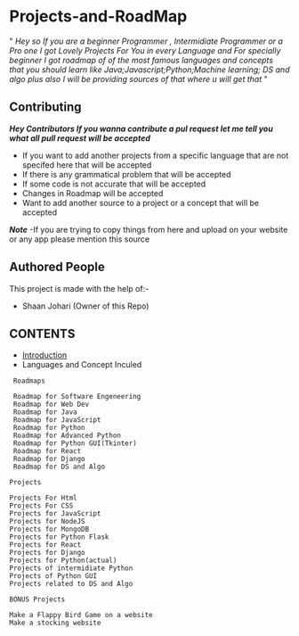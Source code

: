 # Projects-and-RoadMap
" *Hey so If you are a beginner Programmer , Intermidiate Programmer or a Pro one I got Lovely Projects For You in every Language and For specially beginner I got roadmap of of the most famous languages and concepts that you should learn like Java;Javascript;Python;Machine learning; DS and algo plus also I will be providing sources of that where u will get that* "

## Contributing ##
***Hey Contributors If you wanna contribute a pul request let me tell you what all pull request will be accepted***
- If you want to add another projects from a specific language that are not specifed here that will be accepted
- If there is any grammatical problem that will be accepted
- If some code is not accurate that will be accepted
- Changes in Roadmap will be accepted
- Want to add another source to a project or a concept that will be accepted

***Note*** -If you are trying to copy things from here and upload on your website or any app please mention this source

## Authored People ##
This project is made with the help of:-
- Shaan Johari (Owner of this Repo)

## CONTENTS ##
- [Introduction](https://github.com/ShaanJ20/Projects-and-RoadMap/wiki/Introduction)
- Languages  and Concept Inculed
```
 Roadmaps

 Roadmap for Software Engeneering
 Roadmap for Web Dev
 Roadmap for Java
 Roadmap for JavaScript
 Roadmap for Python
 Roadmap for Advanced Python
 Roadmap for Python GUI(Tkinter)
 Roadmap for React
 Roadmap for Django
 Roadmap for DS and Algo
```

```
Projects

Projects For Html
Projects For CSS
Projects for JavaScript
Projects for NodeJS
Projects for MongoDB
Projects for Python Flask
Projects for React
Projects for Django
Projects for Python(actual)
Projects of intermidiate Python
Projects of Python GUI
Projects related to DS and Algo
```
```
BONUS Projects

Make a Flappy Bird Game on a website
Make a stocking website
```

